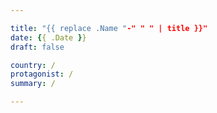 ```yaml
---

title: "{{ replace .Name "-" " " | title }}"
date: {{ .Date }}
draft: false

country: /
protagonist: /
summary: /

---
```

